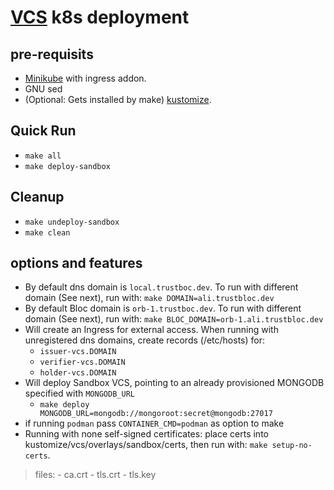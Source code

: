 # [VCS](https://github.com/trustbloc/vcs) k8s deployment #


## pre-requisits
* [Minikube](https://minikube.sigs.k8s.io/docs/start/) with ingress addon.
* GNU sed
* (Optional: Gets installed by make) [kustomize](https://kubectl.docs.kubernetes.io/installation/kustomize/).

## Quick Run
* `make all`
* `make deploy-sandbox`

## Cleanup
* `make undeploy-sandbox`
* `make clean`

## options and features
* By default dns domain is `local.trustboc.dev`. To run with different domain (See next), run with: `make DOMAIN=ali.trustbloc.dev`
* By default Bloc domain is `orb-1.trustboc.dev`. To run with different domain (See next), run with: `make BLOC_DOMAIN=orb-1.ali.trustbloc.dev`
* Will create an Ingress for external access. When running with unregistered dns domains, create records (/etc/hosts) for:
	- `issuer-vcs.DOMAIN`
	- `verifier-vcs.DOMAIN`
	- `holder-vcs.DOMAIN`
* Will deploy Sandbox VCS, pointing to an already provisioned MONGODB specified with `MONGODB_URL`
	- `make deploy MONGODB_URL=mongodb://mongoroot:secret@mongodb:27017`
* if running `podman` pass `CONTAINER_CMD=podman` as option to make
* Running with none self-signed certificates: place certs into kustomize/vcs/overlays/sandbox/certs, then run with: `make setup-no-certs`.
>files:
	- ca.crt
	- tls.crt
	- tls.key
